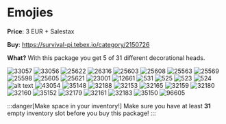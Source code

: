 # Emojies

**Price**: 3 EUR + Salestax

**Buy**: https://survival-pi.tebex.io/category/2150726

**What?** With this package you get 5 of 31 different decorational heads.

![33057 ](84957e3b7607ad86b75e885ace07bd9429669b32.jpg)
![33056 ](da14115b370dae3695f04a4894bfb20809d8d915.jpg)
![25622 ](e3d335dded37479e9ba665288539d70e53267884.jpg)
![26316 ](8915c573b2829ed06e547e83fa9738af369c1bf8.jpg)
![25603 ](f8ef2d17a68086c9b83514657d1c651760b34207.jpg)
![25608 ](2648446cb8f75cfc63c0735a0474d8d99d004786.jpg)
![25563 ](cc86c2a32aa4a7d8d7b2d1cb4e0560b5e46ce5da.jpg)
![25569 ](ab123c50bbde27767120b370a43bfec50d8ce050.jpg)
![25598 ](81d71427d08670a3a63011eff9d6bb1efd4080f7.jpg)
![25605 ](6d5bd993f354dd8fffe6b54f92a31477edb786c4.jpg)
![25621 ](9bef76bc3eb14dd7d57000156335e5b36401c5d0.jpg)
![23001 ](80b445a0b4b7da5e4224c09b11f1f4ed316e95ed.jpg)
![12661 ](7ea92cba3766625110baa602ab0544ef77ae9954.jpg)
![531 ](fcdfcff5ee6d2a6ba2c8efe5201732c68785ddb7.jpg)
![525 ](5003a9bae242233dade0e901a40b9c69c9a5ff28.jpg)
![523 ](20d389328eee0adb2d7807b38e135b9de7377e61.jpg)
![524 ](076b4bacf356e74aea9ca4318c0918ed3a88a660.jpg)
![alt text](7289e29c9296257b0440630565c91a2b1e7bfd7d.jpg)
![43054](245398f1254b81838d1fc5194e0c9b01.webp)
![35148](5398a8f84eb5f139a03ad88982c154cc.webp)
![32188](a811a74d9adfa962bdc65a95d87df025.webp)
![32153](ce09472686d3b35f052c5c968783d3cf.webp)
![32165](46bde0b346335876a245619c59eae950.webp)
![32159](2aadda42493bf1a7f756e992d329f2c4.webp)
![32180](02dd9296c7ee9939799ec3820816d652.webp)
![32160](3f3ecf1345e253863786587ae6b7e6d3.webp)
![35152](1330c3f21e99d2f32fb6693e3504dd38.webp)
![32179](72823cc804a0acc30d2fb72ff7184c64.webp)
![32161](4889943c9287ca5f2b1f376777a07133.webp)
![32183](2787376189f7dc0fd5caf51d8c2fbb5a.webp)
![35150](fc4f1baa48c4335a52d578e185667314.webp)
![96605](23c584556bc1492ed18510f3b628a337.webp)

:::danger[Make space in your inventory!]
Make sure you have at least **31** empty inventory slot before you buy this package!
:::